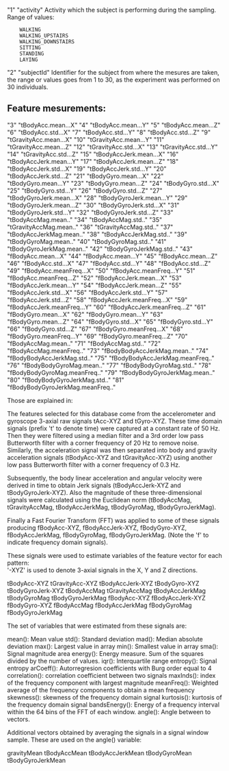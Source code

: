 "1" "activity"
	Activity which the subject is performing during the sampling.
	Range of values:

		WALKING
		WALKING_UPSTAIRS
		WALKING_DOWNSTAIRS
		SITTING
		STANDING
		LAYING

"2" "subjectId"
	Identifier for the subject from where the mesures are taken, the range or values goes from 1 to 30, as the experiment was performed on 30 individuals.

Feature mesurements:
-----------------

"3" "tBodyAcc.mean...X"
"4" "tBodyAcc.mean...Y"
"5" "tBodyAcc.mean...Z"
"6" "tBodyAcc.std...X"
"7" "tBodyAcc.std...Y"
"8" "tBodyAcc.std...Z"
"9" "tGravityAcc.mean...X"
"10" "tGravityAcc.mean...Y"
"11" "tGravityAcc.mean...Z"
"12" "tGravityAcc.std...X"
"13" "tGravityAcc.std...Y"
"14" "tGravityAcc.std...Z"
"15" "tBodyAccJerk.mean...X"
"16" "tBodyAccJerk.mean...Y"
"17" "tBodyAccJerk.mean...Z"
"18" "tBodyAccJerk.std...X"
"19" "tBodyAccJerk.std...Y"
"20" "tBodyAccJerk.std...Z"
"21" "tBodyGyro.mean...X"
"22" "tBodyGyro.mean...Y"
"23" "tBodyGyro.mean...Z"
"24" "tBodyGyro.std...X"
"25" "tBodyGyro.std...Y"
"26" "tBodyGyro.std...Z"
"27" "tBodyGyroJerk.mean...X"
"28" "tBodyGyroJerk.mean...Y"
"29" "tBodyGyroJerk.mean...Z"
"30" "tBodyGyroJerk.std...X"
"31" "tBodyGyroJerk.std...Y"
"32" "tBodyGyroJerk.std...Z"
"33" "tBodyAccMag.mean.."
"34" "tBodyAccMag.std.."
"35" "tGravityAccMag.mean.."
"36" "tGravityAccMag.std.."
"37" "tBodyAccJerkMag.mean.."
"38" "tBodyAccJerkMag.std.."
"39" "tBodyGyroMag.mean.."
"40" "tBodyGyroMag.std.."
"41" "tBodyGyroJerkMag.mean.."
"42" "tBodyGyroJerkMag.std.."
"43" "fBodyAcc.mean...X"
"44" "fBodyAcc.mean...Y"
"45" "fBodyAcc.mean...Z"
"46" "fBodyAcc.std...X"
"47" "fBodyAcc.std...Y"
"48" "fBodyAcc.std...Z"
"49" "fBodyAcc.meanFreq...X"
"50" "fBodyAcc.meanFreq...Y"
"51" "fBodyAcc.meanFreq...Z"
"52" "fBodyAccJerk.mean...X"
"53" "fBodyAccJerk.mean...Y"
"54" "fBodyAccJerk.mean...Z"
"55" "fBodyAccJerk.std...X"
"56" "fBodyAccJerk.std...Y"
"57" "fBodyAccJerk.std...Z"
"58" "fBodyAccJerk.meanFreq...X"
"59" "fBodyAccJerk.meanFreq...Y"
"60" "fBodyAccJerk.meanFreq...Z"
"61" "fBodyGyro.mean...X"
"62" "fBodyGyro.mean...Y"
"63" "fBodyGyro.mean...Z"
"64" "fBodyGyro.std...X"
"65" "fBodyGyro.std...Y"
"66" "fBodyGyro.std...Z"
"67" "fBodyGyro.meanFreq...X"
"68" "fBodyGyro.meanFreq...Y"
"69" "fBodyGyro.meanFreq...Z"
"70" "fBodyAccMag.mean.."
"71" "fBodyAccMag.std.."
"72" "fBodyAccMag.meanFreq.."
"73" "fBodyBodyAccJerkMag.mean.."
"74" "fBodyBodyAccJerkMag.std.."
"75" "fBodyBodyAccJerkMag.meanFreq.."
"76" "fBodyBodyGyroMag.mean.."
"77" "fBodyBodyGyroMag.std.."
"78" "fBodyBodyGyroMag.meanFreq.."
"79" "fBodyBodyGyroJerkMag.mean.."
"80" "fBodyBodyGyroJerkMag.std.."
"81" "fBodyBodyGyroJerkMag.meanFreq.."

Those are explained in:

The features selected for this database come from the accelerometer and gyroscope 3-axial raw signals tAcc-XYZ and tGyro-XYZ. These time domain signals (prefix 't' to denote time) were captured at a constant rate of 50 Hz. Then they were filtered using a median filter and a 3rd order low pass Butterworth filter with a corner frequency of 20 Hz to remove noise. Similarly, the acceleration signal was then separated into body and gravity acceleration signals (tBodyAcc-XYZ and tGravityAcc-XYZ) using another low pass Butterworth filter with a corner frequency of 0.3 Hz. 

Subsequently, the body linear acceleration and angular velocity were derived in time to obtain Jerk signals (tBodyAccJerk-XYZ and tBodyGyroJerk-XYZ). Also the magnitude of these three-dimensional signals were calculated using the Euclidean norm (tBodyAccMag, tGravityAccMag, tBodyAccJerkMag, tBodyGyroMag, tBodyGyroJerkMag). 

Finally a Fast Fourier Transform (FFT) was applied to some of these signals producing fBodyAcc-XYZ, fBodyAccJerk-XYZ, fBodyGyro-XYZ, fBodyAccJerkMag, fBodyGyroMag, fBodyGyroJerkMag. (Note the 'f' to indicate frequency domain signals). 

These signals were used to estimate variables of the feature vector for each pattern:  
'-XYZ' is used to denote 3-axial signals in the X, Y and Z directions.

tBodyAcc-XYZ
tGravityAcc-XYZ
tBodyAccJerk-XYZ
tBodyGyro-XYZ
tBodyGyroJerk-XYZ
tBodyAccMag
tGravityAccMag
tBodyAccJerkMag
tBodyGyroMag
tBodyGyroJerkMag
fBodyAcc-XYZ
fBodyAccJerk-XYZ
fBodyGyro-XYZ
fBodyAccMag
fBodyAccJerkMag
fBodyGyroMag
fBodyGyroJerkMag

The set of variables that were estimated from these signals are: 

mean(): Mean value
std(): Standard deviation
mad(): Median absolute deviation 
max(): Largest value in array
min(): Smallest value in array
sma(): Signal magnitude area
energy(): Energy measure. Sum of the squares divided by the number of values. 
iqr(): Interquartile range 
entropy(): Signal entropy
arCoeff(): Autorregresion coefficients with Burg order equal to 4
correlation(): correlation coefficient between two signals
maxInds(): index of the frequency component with largest magnitude
meanFreq(): Weighted average of the frequency components to obtain a mean frequency
skewness(): skewness of the frequency domain signal 
kurtosis(): kurtosis of the frequency domain signal 
bandsEnergy(): Energy of a frequency interval within the 64 bins of the FFT of each window.
angle(): Angle between to vectors.

Additional vectors obtained by averaging the signals in a signal window sample. These are used on the angle() variable:

gravityMean
tBodyAccMean
tBodyAccJerkMean
tBodyGyroMean
tBodyGyroJerkMean
